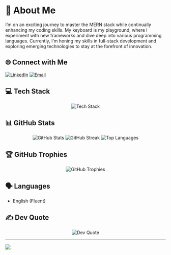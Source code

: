 # 🌟 About Me
I’m on an exciting journey to master the MERN stack while continually enhancing my coding skills. My keyboard is my playground, where I experiment with new frameworks and dive deep into various programming languages. Currently, I’m honing my skills in full-stack development and exploring emerging technologies to stay at the forefront of innovation.

## 🌐 Connect with Me
[![LinkedIn](https://img.shields.io/badge/LinkedIn-%230077B5.svg?logo=linkedin&logoColor=white)](https://linkedin.com/in/ziyan-chasmawala-4658b8239/)
[![Email](https://img.shields.io/badge/Email-%23D14836.svg?logo=gmail&logoColor=white)](mailto:ziyan.chasmawala@gmail.com)

## 💻 Tech Stack
<div align="center">
  <img src="https://skillicons.dev/icons?i=python,java,c,javascript,kotlin,css,html,aws,react,express,nodejs,tailwindcss,vite,mongodb,mysql,figma,numpy,pandas,scikit-learn,matplotlib" alt="Tech Stack" />
</div>

## 📊 GitHub Stats
<div align="center">
  <img src="https://github-readme-stats.vercel.app/api?username=ziyanchasmawala&theme=dark&hide_border=true" alt="GitHub Stats" />
  <img src="https://github-readme-streak-stats.herokuapp.com/?user=ziyanchasmawala&theme=dark&hide_border=true" alt="GitHub Streak" />
  <img src="https://github-readme-stats.vercel.app/api/top-langs/?username=ziyanchasmawala&theme=dark&hide_border=true&layout=compact" alt="Top Languages" />
</div>

## 🏆 GitHub Trophies
<div align="center">
  <img src="https://github-profile-trophy.vercel.app/?username=ziyanchasmawala&theme=dark&no-frame=true&margin-w=4" alt="GitHub Trophies" />
</div>

## 🗣️ Languages
- English (Fluent)

## ✍️ Dev Quote
<div align="center">
  <img src="https://quotes-github-readme.vercel.app/api?type=horizontal&theme=radical" alt="Dev Quote" />
</div>

---

[![](https://visitcount.itsvg.in/api?id=ziyanchasmawala&icon=0&color=0)](https://visitcount.itsvg.in)
